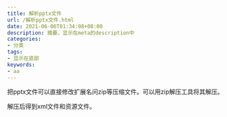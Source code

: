 ```yaml
---
title: 解析pptx文件
url: /解析pptx文件.html
date: 2021-06-06T01:34:08+08:00
description: 摘要，显示在meta的description中
categories:
- 分类
tags:
- 显示在底部
keywords:
- aa
---
```


把pptx文件可以直接修改扩展名问zip等压缩文件。可以用zip解压工具将其解压。

解压后得到xml文件和资源文件。